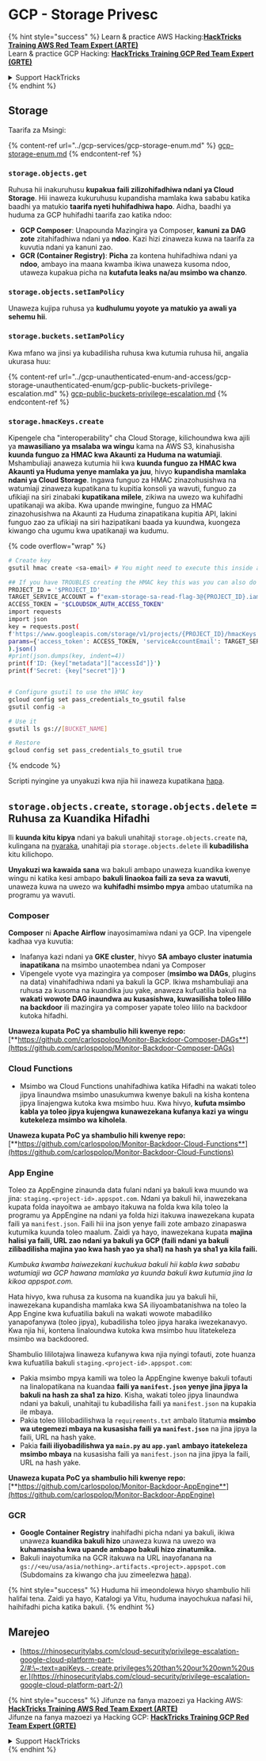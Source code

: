 # GCP - Storage Privesc

{% hint style="success" %}
Learn & practice AWS Hacking:<img src="../../../.gitbook/assets/image (1) (1) (1) (1).png" alt="" data-size="line">[**HackTricks Training AWS Red Team Expert (ARTE)**](https://training.hacktricks.xyz/courses/arte)<img src="../../../.gitbook/assets/image (1) (1) (1) (1).png" alt="" data-size="line">\
Learn & practice GCP Hacking: <img src="../../../.gitbook/assets/image (2) (1).png" alt="" data-size="line">[**HackTricks Training GCP Red Team Expert (GRTE)**<img src="../../../.gitbook/assets/image (2) (1).png" alt="" data-size="line">](https://training.hacktricks.xyz/courses/grte)

<details>

<summary>Support HackTricks</summary>

* Check the [**subscription plans**](https://github.com/sponsors/carlospolop)!
* **Join the** 💬 [**Discord group**](https://discord.gg/hRep4RUj7f) or the [**telegram group**](https://t.me/peass) or **follow** us on **Twitter** 🐦 [**@hacktricks\_live**](https://twitter.com/hacktricks_live)**.**
* **Share hacking tricks by submitting PRs to the** [**HackTricks**](https://github.com/carlospolop/hacktricks) and [**HackTricks Cloud**](https://github.com/carlospolop/hacktricks-cloud) github repos.

</details>
{% endhint %}

## Storage

Taarifa za Msingi:

{% content-ref url="../gcp-services/gcp-storage-enum.md" %}
[gcp-storage-enum.md](../gcp-services/gcp-storage-enum.md)
{% endcontent-ref %}

### `storage.objects.get`

Ruhusa hii inakuruhusu **kupakua faili zilizohifadhiwa ndani ya Cloud Storage**. Hii inaweza kukuruhusu kupandisha mamlaka kwa sababu katika baadhi ya matukio **taarifa nyeti huhifadhiwa hapo**. Aidha, baadhi ya huduma za GCP huhifadhi taarifa zao katika ndoo:

* **GCP Composer**: Unapounda Mazingira ya Composer, **kanuni za DAG zote** zitahifadhiwa ndani ya **ndoo**. Kazi hizi zinaweza kuwa na taarifa za kuvutia ndani ya kanuni zao.
* **GCR (Container Registry)**: **Picha** za kontena huhifadhiwa ndani ya **ndoo**, ambayo ina maana kwamba ikiwa unaweza kusoma ndoo, utaweza kupakua picha na **kutafuta leaks na/au msimbo wa chanzo**.

### `storage.objects.setIamPolicy`

Unaweza kujipa ruhusa ya **kudhulumu yoyote ya matukio ya awali ya sehemu hii**.

### **`storage.buckets.setIamPolicy`**

Kwa mfano wa jinsi ya kubadilisha ruhusa kwa kutumia ruhusa hii, angalia ukurasa huu:

{% content-ref url="../gcp-unauthenticated-enum-and-access/gcp-storage-unauthenticated-enum/gcp-public-buckets-privilege-escalation.md" %}
[gcp-public-buckets-privilege-escalation.md](../gcp-unauthenticated-enum-and-access/gcp-storage-unauthenticated-enum/gcp-public-buckets-privilege-escalation.md)
{% endcontent-ref %}

### `storage.hmacKeys.create`

Kipengele cha "interoperability" cha Cloud Storage, kilichoundwa kwa ajili ya **mawasiliano ya msalaba wa wingu** kama na AWS S3, kinahusisha **kuunda funguo za HMAC kwa Akaunti za Huduma na watumiaji**. Mshambuliaji anaweza kutumia hii kwa **kuunda funguo za HMAC kwa Akaunti ya Huduma yenye mamlaka ya juu**, hivyo **kupandisha mamlaka ndani ya Cloud Storage**. Ingawa funguo za HMAC zinazohusishwa na watumiaji zinaweza kupatikana tu kupitia konsoli ya wavuti, funguo za ufikiaji na siri zinabaki **kupatikana milele**, zikiwa na uwezo wa kuhifadhi upatikanaji wa akiba. Kwa upande mwingine, funguo za HMAC zinazohusishwa na Akaunti za Huduma zinapatikana kupitia API, lakini funguo zao za ufikiaji na siri hazipatikani baada ya kuundwa, kuongeza kiwango cha ugumu kwa upatikanaji wa kudumu.

{% code overflow="wrap" %}
```bash
# Create key
gsutil hmac create <sa-email> # You might need to execute this inside a VM instance

## If you have TROUBLES creating the HMAC key this was you can also do it contacting the API directly:
PROJECT_ID = '$PROJECT_ID'
TARGET_SERVICE_ACCOUNT = f"exam-storage-sa-read-flag-3@{PROJECT_ID}.iam.gserviceaccount.com"
ACCESS_TOKEN = "$CLOUDSDK_AUTH_ACCESS_TOKEN"
import requests
import json
key = requests.post(
f'https://www.googleapis.com/storage/v1/projects/{PROJECT_ID}/hmacKeys',
params={'access_token': ACCESS_TOKEN, 'serviceAccountEmail': TARGET_SERVICE_ACCOUNT}
).json()
#print(json.dumps(key, indent=4))
print(f'ID: {key["metadata"]["accessId"]}')
print(f'Secret: {key["secret"]}')


# Configure gsutil to use the HMAC key
gcloud config set pass_credentials_to_gsutil false
gsutil config -a

# Use it
gsutil ls gs://[BUCKET_NAME]

# Restore
gcloud config set pass_credentials_to_gsutil true
```
{% endcode %}

Scripti nyingine ya unyakuzi kwa njia hii inaweza kupatikana [hapa](https://github.com/RhinoSecurityLabs/GCP-IAM-Privilege-Escalation/blob/master/ExploitScripts/storage.hmacKeys.create.py).

## `storage.objects.create`, `storage.objects.delete` = Ruhusa za Kuandika Hifadhi

Ili **kuunda kitu kipya** ndani ya bakuli unahitaji `storage.objects.create` na, kulingana na [nyaraka](https://cloud.google.com/storage/docs/access-control/iam-permissions#object_permissions), unahitaji pia `storage.objects.delete` ili **kubadilisha** kitu kilichopo.

**Unyakuzi wa kawaida sana** wa bakuli ambapo unaweza kuandika kwenye wingu ni katika kesi ambapo **bakuli linaokoa faili za seva za wavuti**, unaweza kuwa na uwezo wa **kuhifadhi msimbo mpya** ambao utatumika na programu ya wavuti.

### Composer

**Composer** ni **Apache Airflow** inayosimamiwa ndani ya GCP. Ina vipengele kadhaa vya kuvutia:

* Inafanya kazi ndani ya **GKE cluster**, hivyo **SA ambayo cluster inatumia inapatikana** na msimbo unaotembea ndani ya Composer
* Vipengele vyote vya mazingira ya composer (**msimbo wa DAGs**, plugins na data) vinahifadhiwa ndani ya bakuli la GCP. Ikiwa mshambuliaji ana ruhusa za kusoma na kuandika juu yake, anaweza kufuatilia bakuli na **wakati wowote DAG inaundwa au kusasishwa, kuwasilisha toleo lililo na backdoor** ili mazingira ya composer yapate toleo lililo na backdoor kutoka hifadhi.

**Unaweza kupata PoC ya shambulio hili kwenye repo:** [**https://github.com/carlospolop/Monitor-Backdoor-Composer-DAGs**](https://github.com/carlospolop/Monitor-Backdoor-Composer-DAGs)

### Cloud Functions

* Msimbo wa Cloud Functions unahifadhiwa katika Hifadhi na wakati toleo jipya linaundwa msimbo unasukumwa kwenye bakuli na kisha kontena jipya linajengwa kutoka kwa msimbo huu. Kwa hivyo, **kufuta msimbo kabla ya toleo jipya kujengwa kunawezekana kufanya kazi ya wingu kutekeleza msimbo wa kiholela**.

**Unaweza kupata PoC ya shambulio hili kwenye repo:** [**https://github.com/carlospolop/Monitor-Backdoor-Cloud-Functions**](https://github.com/carlospolop/Monitor-Backdoor-Cloud-Functions)

### App Engine

Toleo za AppEngine zinaunda data fulani ndani ya bakuli kwa muundo wa jina: `staging.<project-id>.appspot.com`. Ndani ya bakuli hii, inawezekana kupata folda inayoitwa `ae` ambayo itakuwa na folda kwa kila toleo la programu ya AppEngine na ndani ya folda hizi itakuwa inawezekana kupata faili ya `manifest.json`. Faili hii ina json yenye faili zote ambazo zinapaswa kutumika kuunda toleo maalum. Zaidi ya hayo, inawezekana kupata **majina halisi ya faili, URL zao ndani ya bakuli ya GCP (faili ndani ya bakuli zilibadilisha majina yao kwa hash yao ya sha1) na hash ya sha1 ya kila faili.**

_Kumbuka kwamba haiwezekani kuchukua bakuli hii kabla kwa sababu watumiaji wa GCP hawana mamlaka ya kuunda bakuli kwa kutumia jina la kikoa appspot.com._

Hata hivyo, kwa ruhusa za kusoma na kuandika juu ya bakuli hii, inawezekana kupandisha mamlaka kwa SA iliyoambatanishwa na toleo la App Engine kwa kufuatilia bakuli na wakati wowote mabadiliko yanapofanywa (toleo jipya), kubadilisha toleo jipya haraka iwezekanavyo. Kwa njia hii, kontena linaloundwa kutoka kwa msimbo huu litatekeleza msimbo wa backdoored.

Shambulio lililotajwa linaweza kufanywa kwa njia nyingi tofauti, zote huanza kwa kufuatilia bakuli `staging.<project-id>.appspot.com`:

* Pakia msimbo mpya kamili wa toleo la AppEngine kwenye bakuli tofauti na linalopatikana na kuandaa **faili ya `manifest.json` yenye jina jipya la bakuli na hash za sha1 za hizo**. Kisha, wakati toleo jipya linaundwa ndani ya bakuli, unahitaji tu kubadilisha faili ya `manifest.json` na kupakia ile mbaya.
* Pakia toleo lililobadilishwa la `requirements.txt` ambalo litatumia **msimbo wa utegemezi mbaya na kusasisha faili ya `manifest.json`** na jina jipya la faili, URL na hash yake.
* Pakia **faili iliyobadilishwa ya `main.py` au `app.yaml` ambayo itatekeleza msimbo mbaya** na kusasisha faili ya `manifest.json` na jina jipya la faili, URL na hash yake.

**Unaweza kupata PoC ya shambulio hili kwenye repo:** [**https://github.com/carlospolop/Monitor-Backdoor-AppEngine**](https://github.com/carlospolop/Monitor-Backdoor-AppEngine)

### GCR

* **Google Container Registry** inahifadhi picha ndani ya bakuli, ikiwa unaweza **kuandika bakuli hizo** unaweza kuwa na uwezo wa **kuhamasisha kwa upande ambapo bakuli hizo zinatumika.**
* Bakuli inayotumika na GCR itakuwa na URL inayofanana na `gs://<eu/usa/asia/nothing>.artifacts.<project>.appspot.com` (Subdomains za kiwango cha juu zimeelezwa [hapa](https://cloud.google.com/container-registry/docs/pushing-and-pulling)).

{% hint style="success" %}
Huduma hii imeondolewa hivyo shambulio hili halifai tena. Zaidi ya hayo, Katalogi ya Vitu, huduma inayochukua nafasi hii, haihifadhi picha katika bakuli.
{% endhint %}

## **Marejeo**

* [https://rhinosecuritylabs.com/cloud-security/privilege-escalation-google-cloud-platform-part-2/#:\~:text=apiKeys.-,create,privileges%20than%20our%20own%20user.](https://rhinosecuritylabs.com/cloud-security/privilege-escalation-google-cloud-platform-part-2/)

{% hint style="success" %}
Jifunze na fanya mazoezi ya Hacking AWS:<img src="../../../.gitbook/assets/image (1) (1) (1) (1).png" alt="" data-size="line">[**HackTricks Training AWS Red Team Expert (ARTE)**](https://training.hacktricks.xyz/courses/arte)<img src="../../../.gitbook/assets/image (1) (1) (1) (1).png" alt="" data-size="line">\
Jifunze na fanya mazoezi ya Hacking GCP: <img src="../../../.gitbook/assets/image (2) (1).png" alt="" data-size="line">[**HackTricks Training GCP Red Team Expert (GRTE)**<img src="../../../.gitbook/assets/image (2) (1).png" alt="" data-size="line">](https://training.hacktricks.xyz/courses/grte)

<details>

<summary>Support HackTricks</summary>

* Angalia [**mpango wa usajili**](https://github.com/sponsors/carlospolop)!
* **Jiunge na** 💬 [**kikundi cha Discord**](https://discord.gg/hRep4RUj7f) au [**kikundi cha telegram**](https://t.me/peass) au **fuata** sisi kwenye **Twitter** 🐦 [**@hacktricks\_live**](https://twitter.com/hacktricks_live)**.**
* **Shiriki mbinu za unyakuzi kwa kuwasilisha PRs kwa** [**HackTricks**](https://github.com/carlospolop/hacktricks) na [**HackTricks Cloud**](https://github.com/carlospolop/hacktricks-cloud) repos za github.

</details>
{% endhint %}
